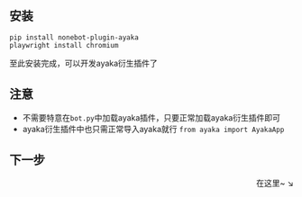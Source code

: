 ## 安装

```
pip install nonebot-plugin-ayaka
playwright install chromium
``` 

至此安装完成，可以开发ayaka衍生插件了

## 注意

- 不需要特意在`bot.py`中加载ayaka插件，只要正常加载ayaka衍生插件即可
- ayaka衍生插件中也只需正常导入ayaka就行 `from ayaka import AyakaApp`


## 下一步

<div align="right">
    在这里~ ↘
</div>

